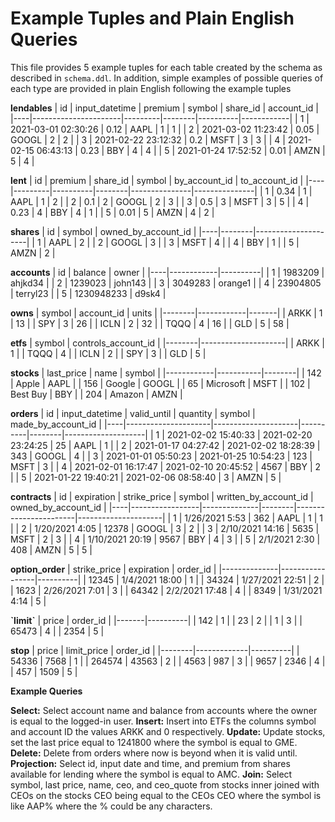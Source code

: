 # Example Tuples and Plain English Queries

This file provides 5 example tuples for each table created by the schema as described in `schema.ddl`. In addition, simple examples of possible queries of each type are provided in plain English following the example tuples

**lendables**
| id | input_datetime       | premium | symbol | share_id | account_id |
|----|----------------------|---------|--------|----------|------------|
| 1  | 2021-03-01  02:30:26 | 0.12    | AAPL   | 1        | 1          |
| 2  | 2021-03-02  11:23:42 | 0.05    | GOOGL  | 2        | 2          |
| 3  | 2021-02-22  23:12:32 | 0.2     | MSFT   | 3        | 3          |
| 4  | 2021-02-15  06:43:13 | 0.23    | BBY    | 4        | 4          |
| 5  | 2021-01-24  17:52:52 | 0.01    | AMZN   | 5        | 4          |

**lent**
| id | premium | share_id | symbol | by_account_id | to_account_id |
|----|---------|----------|--------|---------------|---------------|
| 1  | 0.34    | 1        | AAPL   | 1             | 2             |
| 2  | 0.1     | 2        | GOOGL  | 2             | 3             |
| 3  | 0.5     | 3        | MSFT   | 3             | 5             |
| 4  | 0.23    | 4        | BBY    | 4             | 1             |
| 5  | 0.01    | 5        | AMZN   | 4             | 2             |

**shares**
| id | symbol | owned_by_account_id |
|----|--------|---------------------|
| 1  | AAPL   | 2                   |
| 2  | GOOGL  | 3                   |
| 3  | MSFT   | 4                   |
| 4  | BBY    | 1                   |
| 5  | AMZN   | 2                   |

**accounts**
| id | balance    | owner    |
|----|------------|----------|
| 1  | 1983209    | ahjkd34  |
| 2  | 1239023    | john143  |
| 3  | 3049283    | orange1  |
| 4  | 23904805   | terryl23 |
| 5  | 1230948233 | d9sk4    |

**owns**
| symbol | account_id | units |
|--------|------------|-------|
| ARKK   | 1          | 13    |
| SPY    | 3          | 26    |
| ICLN   | 2          | 32    |
| TQQQ   | 4          | 16    |
| GLD    | 5          | 58    |

**etfs**
| symbol | controls_account_id |
|--------|---------------------|
| ARKK   | 1                   |
| TQQQ   | 4                   |
| ICLN   | 2                   |
| SPY    | 3                   |
| GLD    | 5                   |

**stocks**
| last_price | name      | symbol |
|------------|-----------|--------|
| 142        | Apple     | AAPL   |
| 156        | Google    | GOOGL  |
| 65         | Microsoft | MSFT   |
| 102        | Best Buy  | BBY    |
| 204        | Amazon    | AMZN   |

**orders**
| id | input_datetime      | valid_until         | quantity | symbol | made_by_account_id |
|----|---------------------|---------------------|----------|--------|--------------------|
| 1  | 2021-02-02 15:40:33 | 2021-02-20 23:24:25 | 25       | AAPL   | 1                  |
| 2  | 2021-01-17 04:27:42 | 2021-02-02 18:28:39 | 343      | GOOGL  | 4                  |
| 3  | 2021-01-01 05:50:23 | 2021-01-25 10:54:23 | 123      | MSFT   | 3                  |
| 4  | 2021-02-01 16:17:47 | 2021-02-10 20:45:52 | 4567     | BBY    | 2                  |
| 5  | 2021-01-22 19:40:21 | 2021-02-06 08:58:40 | 3        | AMZN   | 5                  |

**contracts**
| id | expiration      | strike_price | symbol | written_by_account_id | owned_by_account_id |
|----|-----------------|--------------|--------|-----------------------|---------------------|
| 1  | 1/26/2021 5:53  | 362          | AAPL   | 1                     | 1                   |
| 2  | 1/20/2021 4:05  | 12378        | GOOGL  | 3                     | 2                   |
| 3  | 2/10/2021 14:16 | 5635         | MSFT   | 2                     | 3                   |
| 4  | 1/10/2021 20:19 | 9567         | BBY    | 4                     | 3                   |
| 5  | 2/1/2021 2:30   | 408          | AMZN   | 5                     | 5                   |

**option_order**
| strike_price | expiration      | order_id |
|--------------|-----------------|----------|
| 12345        | 1/4/2021 18:00  | 1        |
| 34324        | 1/27/2021 22:51 | 2        |
| 1623         | 2/26/2021 7:01  | 3        |
| 64342        | 2/2/2021 17:48  | 4        |
| 8349         | 1/31/2021 4:14  | 5        |

**\`limit\`**
| price | order_id |
|-------|----------|
| 142   | 1        |
| 23    | 2        |
| 1     | 3        |
| 65473 | 4        |
| 2354  | 5        |

**stop**
| price  | limit_price | order_id |
|--------|-------------|----------|
| 54336  | 7568        | 1        |
| 264574 | 43563       | 2        |
| 4563   | 987         | 3        |
| 9657   | 2346        | 4        |
| 457    | 1509        | 5        |

**Example Queries**

**Select:** Select account name and balance from accounts where the owner is equal to the logged-in user.
**Insert:** Insert into ETFs the columns symbol and account ID the values ARKK and 0 respectively.
**Update:** Update stocks, set the last price equal to 1241800 where the symbol is equal to GME.
**Delete:** Delete from orders where now is beyond when it is valid until.
**Projection:** Select id, input date and time, and premium from shares available for lending where the symbol is equal to AMC.
**Join:** Select symbol, last price, name, ceo, and ceo_quote from stocks inner joined with CEOs on the stocks CEO being equal to the CEOs CEO where the symbol is like AAP% where the % could be any characters.
